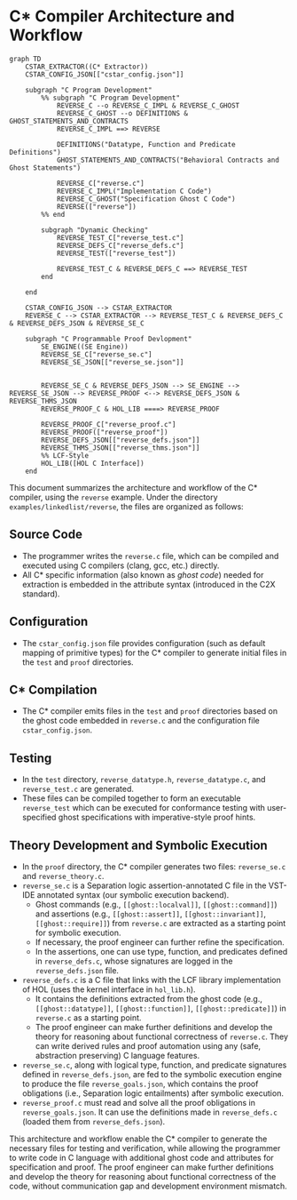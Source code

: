 # C* Compiler Architecture and Workflow

```mermaid
graph TD
    CSTAR_EXTRACTOR((C* Extractor))
    CSTAR_CONFIG_JSON[["cstar_config.json"]]
    
    subgraph "C Program Development"
        %% subgraph "C Program Development"
            REVERSE_C --o REVERSE_C_IMPL & REVERSE_C_GHOST
            REVERSE_C_GHOST --o DEFINITIONS & GHOST_STATEMENTS_AND_CONTRACTS
            REVERSE_C_IMPL ==> REVERSE
            
            DEFINITIONS("Datatype, Function and Predicate Definitions")
            GHOST_STATEMENTS_AND_CONTRACTS("Behavioral Contracts and Ghost Statements")
            
            REVERSE_C["reverse.c"]
            REVERSE_C_IMPL("Implementation C Code")
            REVERSE_C_GHOST("Specification Ghost C Code")
            REVERSE(["reverse"])
        %% end

        subgraph "Dynamic Checking"
            REVERSE_TEST_C["reverse_test.c"]
            REVERSE_DEFS_C["reverse_defs.c"]
            REVERSE_TEST(["reverse_test"])

            REVERSE_TEST_C & REVERSE_DEFS_C ==> REVERSE_TEST
        end
    
    end

    CSTAR_CONFIG_JSON --> CSTAR_EXTRACTOR
    REVERSE_C --> CSTAR_EXTRACTOR --> REVERSE_TEST_C & REVERSE_DEFS_C & REVERSE_DEFS_JSON & REVERSE_SE_C
    
    subgraph "C Programmable Proof Devlopment"
        SE_ENGINE((SE Engine))
        REVERSE_SE_C["reverse_se.c"]
        REVERSE_SE_JSON[["reverse_se.json"]]
    

        REVERSE_SE_C & REVERSE_DEFS_JSON --> SE_ENGINE --> REVERSE_SE_JSON --> REVERSE_PROOF <--> REVERSE_DEFS_JSON & REVERSE_THMS_JSON
        REVERSE_PROOF_C & HOL_LIB ====> REVERSE_PROOF

        REVERSE_PROOF_C["reverse_proof.c"]
        REVERSE_PROOF(["reverse_proof"])
        REVERSE_DEFS_JSON[["reverse_defs.json"]]
        REVERSE_THMS_JSON[["reverse_thms.json"]]
        %% LCF-Style
        HOL_LIB([HOL C Interface])
    end
```

This document summarizes the architecture and workflow of the C* compiler, using the `reverse` example. Under the directory `examples/linkedlist/reverse`, the files are organized as follows:

## Source Code
- The programmer writes the `reverse.c` file, which can be compiled and executed using C compilers (clang, gcc, etc.) directly.
- All C* specific information (also known as _ghost code_) needed for extraction is embedded in the attribute syntax (introduced in the C2X standard).

## Configuration
- The `cstar_config.json` file provides configuration (such as default mapping of primitive types) for the C* compiler to generate initial files in the `test` and `proof` directories.

## C* Compilation
- The C* compiler emits files in the `test` and `proof` directories based on the ghost code embedded in `reverse.c` and the configuration file `cstar_config.json`.

## Testing
- In the `test` directory, `reverse_datatype.h`, `reverse_datatype.c`, and `reverse_test.c` are generated.
- These files can be compiled together to form an executable `reverse_test` which can be executed for conformance testing with user-specified ghost specifications with imperative-style proof hints.

## Theory Development and Symbolic Execution
- In the `proof` directory, the C* compiler generates two files: `reverse_se.c` and `reverse_theory.c`.
- `reverse_se.c` is a Separation logic assertion-annotated C file in the VST-IDE annotated syntax (our symbolic execution backend).
  - Ghost commands (e.g., `[[ghost::localval]]`, `[[ghost::command]]`) and assertions (e.g., `[[ghost::assert]]`, `[[ghost::invariant]]`, `[[ghost::require]]`) from `reverse.c` are extracted as a starting point for symbolic execution.
  - If necessary, the proof engineer can further refine the specification.
  - In the assertions, one can use type, function, and predicates defined in `reverse_defs.c`, whose signatures are logged in the `reverse_defs.json` file.
- `reverse_defs.c` is a C file that links with the LCF library implementation of HOL (uses the kernel interface in `hol_lib.h`).
  - It contains the definitions extracted from the ghost code (e.g., `[[ghost::datatype]]`, `[[ghost::function]]`, `[[ghost::predicate]]`) in `reverse.c` as a starting point.
  - The proof engineer can make further definitions and develop the theory for reasoning about functional correctness of `reverse.c`. They can write derived rules and proof automation using any (safe, abstraction preserving) C language features.
- `reverse_se.c`, along with logical type, function, and predicate signatures defined in `reverse_defs.json`, are fed to the symbolic execution engine to produce the file `reverse_goals.json`, which contains the proof obligations (i.e., Separation logic entailments) after symbolic execution.
- `reverse_proof.c` must read and solve all the proof obligations in `reverse_goals.json`. It can use the definitions made in `reverse_defs.c` (loaded them from `reverse_defs.json`).

This architecture and workflow enable the C* compiler to generate the necessary files for testing and verification, while allowing the programmer to write code in C language with additional ghost code and attributes for specification and proof. The proof engineer can make further definitions and develop the theory for reasoning about functional correctness of the code, without communication gap and development environment mismatch.
